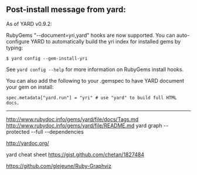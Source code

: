 Post-install message from yard:
--------------------------------------------------------------------------------
As of YARD v0.9.2:

RubyGems "--document=yri,yard" hooks are now supported. You can auto-configure
YARD to automatically build the yri index for installed gems by typing:

    $ yard config --gem-install-yri

See `yard config --help` for more information on RubyGems install hooks.

You can also add the following to your .gemspec to have YARD document your gem
on install:

    spec.metadata["yard.run"] = "yri" # use "yard" to build full HTML docs.

--------------------------------------------------------------------------------

http://www.rubydoc.info/gems/yard/file/docs/Tags.md
http://www.rubydoc.info/gems/yard/file/README.md
yard graph --protected --full --dependencies

http://yardoc.org/

yard cheat sheet
https://gist.github.com/chetan/1827484


https://github.com/glejeune/Ruby-Graphviz